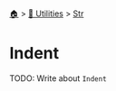 <!--startTocHeader-->
[🏠](../../README.md) > [🔧 Utilities](../README.md) > [Str](README.md)
# Indent
<!--endTocHeader-->
TODO: Write about `Indent`
<!--startTocSubTopic-->
<!--endTocSubTopic-->